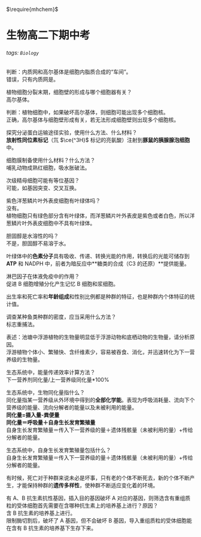 $\require{mhchem}$

# 生物高二下期中考

###### tags: `Biology`

判断：内质网和高尔基体是细胞内脂质合成的“车间”。  
错误，只有内质网是。

植物细胞分裂末期，细胞壁的形成与哪个细胞器有关？  
高尔基体。

判断：植物细胞中，如果破坏高尔基体，则细胞可能出现多个细胞核。  
正确，高尔基体与细胞壁形成有关，若无法形成细胞壁则出现多个细胞核。

探究分泌蛋白运输途径实验，使用什么方法、什么材料？  
**放射性同位素标记**（氘 $\ce{^3H}$ 标记的亮氨酸）注射到**豚鼠的胰腺腺泡细胞**中。

细胞膜制备使用什么材料？什么方法？  
哺乳动物成熟红细胞，吸水胀破法。

次级精母细胞可能有等位基因？  
可能，如基因突变、交叉互换。

紫色洋葱鳞片叶外表皮细胞有叶绿体吗？  
没有。  
植物细胞只有绿色部分含有叶绿体，而洋葱鳞片叶外表皮是紫色或者白色，所以洋葱鳞片叶外表皮细胞中不具有叶绿体。

胆固醇是水溶性的吗？  
不是，胆固醇不易溶于水。

叶绿体中的**色素分子**具有吸收、传递、转换光能的作用，转换后的光能可储存到 **ATP** 和 NADPH 中，前者为暗反应中**糖类的合成（C3 的还原）**提供能量。

淋巴因子在体液免疫中的作用？  
促进 B 细胞增殖分化产生记忆 B 细胞和浆细胞。

出生率和死亡率和**年龄组成**和性别比例都是种群的特征，也是种群内个体特征的统计值。

调查某种鱼类种群的密度，应当采用什么方法？  
标志重捕法。

表述：池塘中浮游植物的生物量明显低于浮游动物和底栖动物的生物量，请分析原因。  
浮游植物个体小、繁殖快、含纤维素少，容易被吞食、消化，并迅速转化为下一营养级的生物量。

生态系统中，能量传递效率计算方法？  
下一营养剂同化量/上一营养级同化量*100%

生态系统中，生物同化量指什么？  
同化量指某一营养级从外环境中得到的**全部化学能**。表现为呼吸消耗量、流向下个营养级的能量、流向分解者的能量以及未被利用的能量。  
**同化量=摄入量-粪便量**  
**同化量＝呼吸量＋自身生长发育繁殖量**  
自身生长发育繁殖量＝传入下一营养级的量＋遗体残骸量（未被利用的量）+传给分解者的能量。

生态系统中，自身生长发育繁殖量包括什么？  
自身生长发育繁殖量＝传入下一营养级的量＋遗体残骸量（未被利用的量）+传给分解者的能量。

有时候，死亡对于种群来说未必是坏事，只有老的个体不断死去，新的个体不断产生，才能保持种群的**遗传多样性**，使种群不断适应变化着的环境。

有 A、B 抗生素抗性基因，插入目的基因破坏 A 对应的基因，则筛选含有重组质粒的受体细胞首先需要在含哪种抗生素上的培养基上进行？原因？  
含 B 抗生素的培养基上进行。  
限制酶切割后，破坏了 A 基因，但不会破坏 B 基因，导入重组质粒的受体细胞能在含有 B 抗生素的培养基下生存下来。